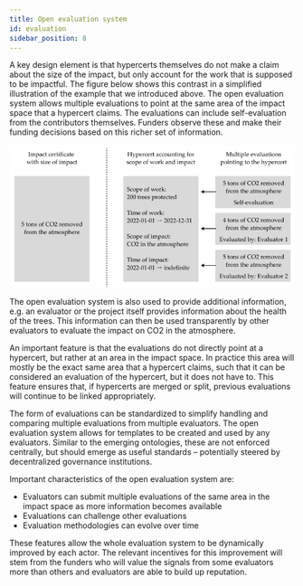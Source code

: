 ```yaml
---
title: Open evaluation system
id: evaluation
sidebar_position: 8
---
```


A key design element is that hypercerts themselves do not make a claim about the size of the impact, but only account for the work that is supposed to be impactful. The figure below shows this contrast in a simplified illustration of the example that we introduced above. The open evaluation system allows multiple evaluations to point at the same area of the impact space that a hypercert claims. The evaluations can include self-evaluation from the contributors themselves. Funders observe these and make their funding decisions based on this richer set of information.

![hypercert evaluations](../../static/img/hypercert_evaluations.png)

The open evaluation system is also used to provide additional information, e.g. an evaluator or the project itself provides information about the health of the trees. This information can then be used transparently by other evaluators to evaluate the impact on CO2 in the atmosphere.

An important feature is that the evaluations do not directly point at a hypercert, but rather at an area in the impact space. In practice this area will mostly be the exact same area that a hypercert claims, such that it can be considered an evaluation of the hypercert, but it does not have to. This feature ensures that, if hypercerts are merged or split, previous evaluations will continue to be linked appropriately.

The form of evaluations can be standardized to simplify handling and comparing multiple evaluations from multiple evaluators. The open evaluation system allows for templates to be created and used by any evaluators. Similar to the emerging ontologies, these are not enforced centrally, but should emerge as useful standards – potentially steered by decentralized governance institutions.

Important characteristics of the open evaluation system are:
- Evaluators can submit multiple evaluations of the same area in the impact space as more information becomes available
- Evaluations can challenge other evaluations
- Evaluation methodologies can evolve over time

These features allow the whole evaluation system to be dynamically improved by each actor. The relevant incentives for this improvement will stem from the funders who will value the signals from some evaluators more than others and evaluators are able to build up reputation.
